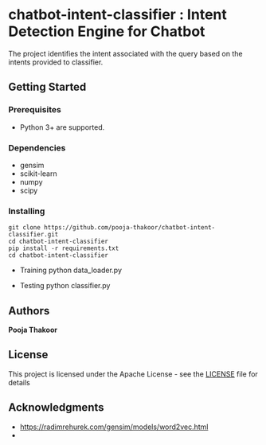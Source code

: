 # chatbot-intent-classifier : Intent Detection Engine for Chatbot

The project identifies the intent associated with the query based on the intents provided to classifier.

## Getting Started


### Prerequisites

* Python 3+ are supported.

### Dependencies

* gensim
* scikit-learn
* numpy
* scipy

### Installing

    git clone https://github.com/pooja-thakoor/chatbot-intent-classifier.git
    cd chatbot-intent-classifier
    pip install -r requirements.txt
    cd chatbot-intent-classifier

* Training
    python data_loader.py    

* Testing
    python classifier.py

## Authors

**Pooja Thakoor** 

## License

This project is licensed under the Apache License - see the [LICENSE](LICENSE) file for details

## Acknowledgments

* https://radimrehurek.com/gensim/models/word2vec.html
* 
